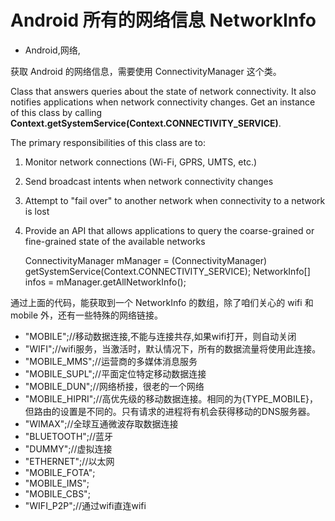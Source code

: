 # Android 所有的网络信息 NetworkInfo
- Android,网络,


获取 Android 的网络信息，需要使用 ConnectivityManager 这个类。


Class that answers queries about the state of network connectivity. It also notifies applications when network connectivity changes. Get an instance of this class by calling **Context.getSystemService(Context.CONNECTIVITY_SERVICE)**.

The primary responsibilities of this class are to:
1. Monitor network connections (Wi-Fi, GPRS, UMTS, etc.)

2. Send broadcast intents when network connectivity changes

3. Attempt to "fail over" to another network when connectivity to a network is lost

4. Provide an API that allows applications to query the coarse-grained or fine-grained state of the available networks

    ConnectivityManager mManager = (ConnectivityManager) getSystemService(Context.CONNECTIVITY_SERVICE);
    NetworkInfo[] infos = mManager.getAllNetworkInfo();

通过上面的代码，能获取到一个 NetworkInfo 的数组，除了咱们关心的 wifi 和 mobile 外，还有一些特殊的网络链接。


 - "MOBILE";//移动数据连接,不能与连接共存,如果wifi打开，则自动关闭
 - "WIFI";//wifi服务，当激活时，默认情况下，所有的数据流量将使用此连接。
 - "MOBILE_MMS";//运营商的多媒体消息服务
 - "MOBILE_SUPL";//平面定位特定移动数据连接
 - "MOBILE_DUN";//网络桥接，很老的一个网络
 - "MOBILE_HIPRI";//高优先级的移动数据连接。相同的为{TYPE_MOBILE}，但路由的设置是不同的。只有请求的进程将有机会获得移动的DNS服务器。
 - "WIMAX";//全球互通微波存取数据连接
 - "BLUETOOTH";//蓝牙
 - "DUMMY";//虚拟连接
 - "ETHERNET";//以太网 
 - "MOBILE_FOTA";
 - "MOBILE_IMS";
 - "MOBILE_CBS";
 - "WIFI_P2P";//通过wifi直连wifi